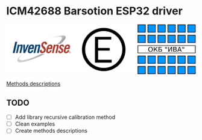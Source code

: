 # ICM42688 Barsotion ESP32 driver
![image info](./docs/pic4.png)

[Methods descriptions](./methods_descriptions.md)

## TODO

- [ ] Add library recursive calibration method
- [ ] Clean examples
- [ ] Create methods descriptions
